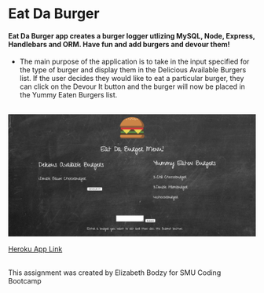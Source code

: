 # Eat Da Burger

<h4> Eat Da Burger app creates a burger logger utlizing MySQL, Node, Express, Handlebars and ORM. Have fun and add burgers and devour them! </h4>

<ul> 

<li> The main purpose of the application is to take in the input specified for the type of burger and display them in the Delicious Available Burgers list. If the user decides they would like to eat a particular burger, they can click on the Devour It button and the burger will now be placed in the Yummy Eaten Burgers list. </li> </ul> <br>


<img src="1.png">

<a href="https://shielded-eyrie-59960.herokuapp.com/"> Heroku App Link </a>

<br>

<footer> This assignment was created by Elizabeth Bodzy for SMU Coding Bootcamp </footer>

